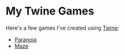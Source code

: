 # My Twine Games

Here's a few games I've created using [Twine](https://twinery.org):

* [Paranoia](paranoia/paranoia.html)
* [Maze](maze/maze.html)
